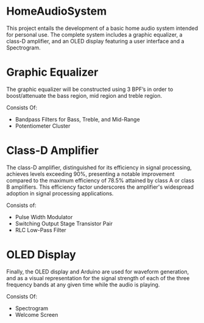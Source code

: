 # HomeAudioSystem

This project entails the development of a basic home audio system intended for personal use. The complete system includes a graphic equalizer, a class-D amplifier, and an OLED display featuring a user interface and a Spectrogram. 

# Graphic Equalizer
The graphic equalizer will be constructed using 3 BPF’s in order to boost/attenuate the bass region, mid region and treble region. 

Consists Of:
- Bandpass Filters for Bass, Treble, and Mid-Range
- Potentiometer Cluster

# Class-D Amplifier
The class-D amplifier, distinguished for its efficiency in signal processing, achieves levels exceeding 90%, presenting a notable improvement compared to the maximum efficiency of 78.5% attained by class A or class B amplifiers. This efficiency factor underscores the amplifier's widespread adoption in signal processing applications.

Consists of:
- Pulse Width Modulator
- Switching Output Stage Transistor Pair
- RLC Low-Pass Filter

# OLED Display
Finally, the OLED display and Arduino are used for waveform generation, and as a visual representation for the signal strength of each of the three frequency bands at any given time while the audio is playing.

Consists Of:
- Spectrogram
- Welcome Screen
